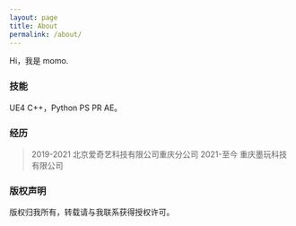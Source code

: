 ```yaml
---
layout: page
title: About
permalink: /about/
---
```


Hi，我是 momo.

### 技能

UE4 C++，Python PS PR AE。

### 经历

> 2019-2021 北京爱奇艺科技有限公司重庆分公司
> 2021-至今  重庆墨玩科技有限公司


### 版权声明

版权归我所有，转载请与我联系获得授权许可。
